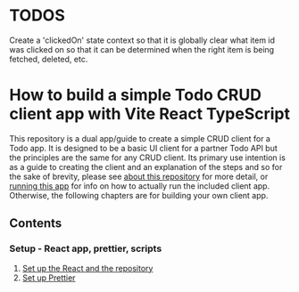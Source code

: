 # TODOS

Create a 'clickedOn' state context so that it is globally clear what item id was clicked on so that it can be determined when the right item is being fetched, deleted, etc.






# How to build a simple Todo CRUD client app with Vite React TypeScript

This repository is a dual app/guide to create a simple CRUD client for a Todo app. It is designed to be a basic UI client for a partner Todo API but the principles are the same for any CRUD client. Its primary use intention is as a guide to creating the client and an explanation of the steps and so for the sake of brevity, please see [about this repository](howTo/7c_misc_aboutThisRepo.md) for more detail, or [running this app]() for info on how to actually run the included client app. Otherwise, the following chapters are for building your own client app.

## Contents

### Setup - React app, prettier, scripts

1. [Set up the React and the repository](howTo/1a_setUp_createReactProject.md)
2. [Set up Prettier](howTo/1b_setUp_prettier.md)
